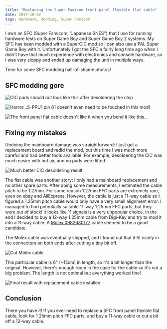 ```yaml
---
title: "Replacing the Super Famicom front panel flexible flat cable"
date: 2017-10-02
tags: Hardware, modding, Super Famicom
---
```


I own an SFC (Super Famicom, "Japanese SNES") that I use for running hardware
tests on Super Game Boy and Super Game Boy 2 systems. My SFC has been modded
with a SuperCIC mod so I can also use a PAL Super Game Boy with it.
Unfortunately I got the SFC a fairly long time ago when I didn't have that much
experience with electronics and console hardware, so I was very sloppy and
ended up damaging the unit in multiple ways.

Time for some SFC modding hall-of-shame photos!

## SFC modding gore

![CIC pads should *not* look like this after desoldering the chip](/images/2017/sfc_modding_gore_1.jpg)

![Horror...S-PPU1 pin 81 doesn't even need to be touched in this mod!](/images/2017/sfc_modding_gore_2.jpg)

![The front panel flat cable doesn't like it when you bend it like this...](/images/2017/sfc_modding_gore_3.jpg)

## Fixing my mistakes

Undoing the mainboard damage was straightforward: I just got a replacement
board and redid the mod, but this time I was much more careful and had better
tools available. For example, desoldering the CIC was much easier with hot air,
and no pads were lifted.

![Much better CIC desoldering result](/images/2017/desoldered_cic.jpg)

The flat cable was another story: I only had a mainboard replacement and no
other spare parts. After doing some measurements, I estimated the cable pitch
to be 1.27mm. For some reason 1.27mm FFC parts are extremely rare, even on ebay
and AliExpress. However, the cable is just a 11-way cable so I figured a 1.25mm
pitch cable would only have a very small alignment error. I managed to find
potentially suitable 11-way 1.25mm FFC parts, but they were out of stock! It
looks like 11 signals is a very unpopular choice. In the end I decided to buy a
12-way 1.25mm cable from Digi-Key and try to mod it into a 11-way cable. A
[Molex 0982680177](https://www.digikey.fi/product-detail/en/molex-llc/0982680177/WM14922-ND/3470362)
cable seemed to be a good candidate.

The Molex cable was eventually shipped, and I found out that it fit nicely in
the connectors on both ends after cutting a tiny bit off.

![Cut Molex cable](/images/2017/molex_ffc_cut.jpg)

This particular cable is 6" (~15cm) in length, so it's a bit longer than the
original. However, there's enough room in the case for the cable so it's not a
big problem. The length is not optimal but everything worked fine!

![Final result with replacement cable installed](/images/2017/molex_ffc_installed.jpg)

## Conclusion

There you have it! If you ever need to replace a SFC front panel flexible flat
cable, look for 1.25mm pitch FFC parts, and buy a 11-way cable or cut a bit off
a 12-way cable.
